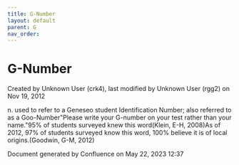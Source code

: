 ```yaml
---
title: G-Number
layout: default
parent: G
nav_order:
---
```


# G-Number

Created by  Unknown User (crk4), last modified by  Unknown User (rgg2) on Nov 19, 2012

n. used to refer to a Geneseo student Identification Number; also referred to as a Goo-Number&quot;Please write your G-number on your test rather than your name.&quot;95% of students surveyed knew this word(Klein, E-H, 2008)As of 2012, 97% of students surveyed know this word, 100% believe it is of local origins.(Goodwin, G-M, 2012)

Document generated by Confluence on May 22, 2023 12:37


